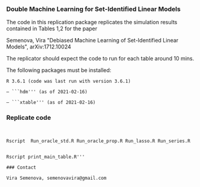 ### Double Machine Learning for Set-Identified Linear Models

The code in this replication package replicates the simulation results contained in Tables 1,2 for the paper

Semenova, Vira "Debiased Machine Learning of Set-Identified Linear Models", arXiv:1712.10024

The replicator should expect the code to run for each table around 10 mins.

The following packages must be installed:

    R 3.6.1 (code was last run with version 3.6.1)
    
    – ```hdm''' (as of 2021-02-16)
    
    – ```xtable''' (as of 2021-02-16)
 
### Replicate code

```module load R


Rscript  Run_oracle_std.R Run_oracle_prop.R Run_lasso.R Run_series.R


Rscript print_main_table.R'''

### Contact

Vira Semenova, semenovavira@gmail.com
